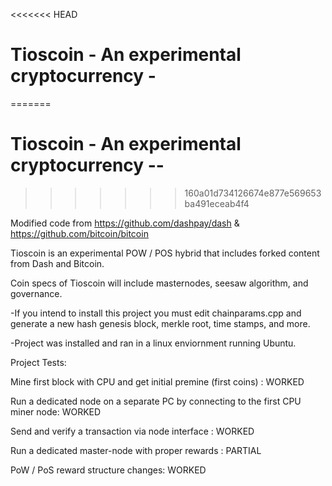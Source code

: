 <<<<<<< HEAD
# Tioscoin - An experimental cryptocurrency -
=======
# Tioscoin - An experimental cryptocurrency -- 
>>>>>>> 160a01d734126674e877e569653ba491eceab4f4

Modified code from https://github.com/dashpay/dash & https://github.com/bitcoin/bitcoin

Tioscoin is an experimental POW / POS hybrid that includes forked content from Dash and Bitcoin.

Coin specs of Tioscoin will include masternodes, seesaw algorithm, and governance. 

-If you intend to install this project you must edit chainparams.cpp and generate a new hash genesis block, merkle root, time stamps, and more. 

-Project was installed and ran in a linux enviornment running Ubuntu.

Project Tests:

Mine first block with CPU and get initial premine (first coins) : WORKED

Run a dedicated node on a separate PC by connecting to the first CPU miner node: WORKED

Send and verify a transaction via node interface : WORKED

Run a dedicated master-node with proper rewards : PARTIAL

PoW / PoS reward structure changes: WORKED



